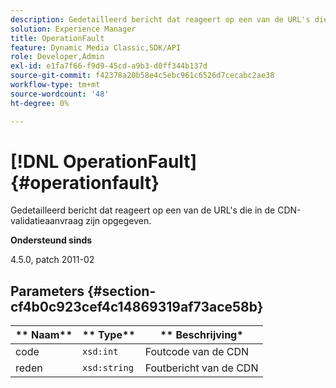 ```yaml
---
description: Gedetailleerd bericht dat reageert op een van de URL's die in de CDN-validatieaanvraag zijn opgegeven.
solution: Experience Manager
title: OperationFault
feature: Dynamic Media Classic,SDK/API
role: Developer,Admin
exl-id: e1fa7f66-f9d9-45cd-a9b3-d0ff344b137d
source-git-commit: f42378a20b58e4c5ebc961c6526d7cecabc2ae38
workflow-type: tm+mt
source-wordcount: '48'
ht-degree: 0%

---
```


# [!DNL OperationFault]{#operationfault}

Gedetailleerd bericht dat reageert op een van de URL&#39;s die in de CDN-validatieaanvraag zijn opgegeven.

**Ondersteund sinds**

4.5.0, patch 2011-02

## Parameters {#section-cf4b0c923cef4c14869319af73ace58b}

| ** Naam** | ** Type** | ** Beschrijving* |
|---|---|---|
| code | `xsd:int` | Foutcode van de CDN |
| reden | `xsd:string` | Foutbericht van de CDN |
